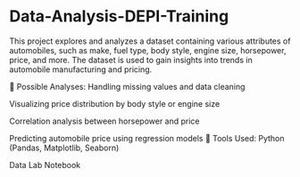 # Data-Analysis-DEPI-Training
This project explores and analyzes a dataset containing various attributes of automobiles, such as make, fuel type, body style, engine size, horsepower, price, and more. The dataset is used to gain insights into trends in automobile manufacturing and pricing.

🧪 Possible Analyses:
Handling missing values and data cleaning

Visualizing price distribution by body style or engine size

Correlation analysis between horsepower and price

Predicting automobile price using regression models
📁 Tools Used:
Python (Pandas, Matplotlib, Seaborn)

Data Lab Notebook
